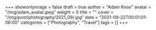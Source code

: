 +++
showonlyimage = false
draft = true
author = "Adam Knox"
avatar = "/img/adam_avatar.jpeg"
weight = 0
title = ""
cover = "/img/post/photography/2021_09/.jpg"
date = "2021-09-22T00:01:01-06:00"
categories = ["Photography", "Travel"]
tags = []
+++
<!--more-->
